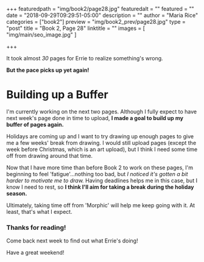 +++
featuredpath = "img/book2/page28.jpg"
featuredalt = ""
featured = ""
date = "2018-09-29T09:29:51-05:00"
description = ""
author = "Maria Rice"
categories = ["book2"]
preview = "img/book2_prev/page28.jpg"
type = "post"
title = "Book 2, Page 28"
linktitle = ""
images = [ "img/main/seo_image.jpg" ]

+++

It took almost _30_ pages for Errie to realize something's 
wrong. 

**But the pace picks up yet again!**

# Building up a Buffer

I'm currently working on the next two pages. Although I fully 
expect to have next week's page done in time to upload, **I 
made a goal to build up my buffer of pages again.** 

Holidays are coming up and I want to try drawing up enough 
pages to give me a few weeks' break from drawing. I would 
still upload pages (except the week before Christmas, which 
is an art upload), but I think I need some time off from 
drawing around that time. 

Now that I have more time than before Book 2 to work on 
these pages, I'm beginning to feel 'fatigue'...nothing too 
bad, but _I noticed it's gotten a bit harder to motivate me 
to draw._ Having deadlines helps me in this case, but I know 
I need to rest, so **I think I'll aim for taking a break 
during the holiday season.**

Ultimately, taking time off from 'Morphic' will help me keep 
going with it. At least, that's what I expect.

### Thanks for reading!

Come back next week to find out what Errie's doing! 

Have a great weekend!



